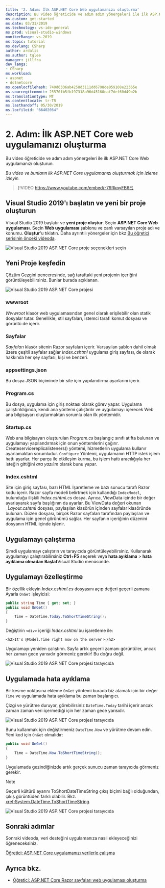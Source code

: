 ```yaml
---
title: '2. Adım: İlk ASP.NET Core Web uygulamanızı oluşturma'
description: Bu video öğreticide ve adım adım yönergeleri ile ilk ASP.NET Core Web uygulamanızı oluşturun.
ms.custom: get-started
ms.date: 03/31/2019
ms.technology: vs-ide-general
ms.prod: visual-studio-windows
monikerRange: vs-2019
ms.topic: tutorial
ms.devlang: CSharp
author: ardalis
ms.author: tglee
manager: jillfra
dev_langs:
- CSharp
ms.workload:
- aspnet
- dotnetcore
ms.openlocfilehash: 740d6336ab4258d3111dd6708de859108e22365e
ms.sourcegitcommit: 25570fb5fb197318a96d45160eaf7def60d49b2b
ms.translationtype: MT
ms.contentlocale: tr-TR
ms.lasthandoff: 05/30/2019
ms.locfileid: "66402064"
---
```

# <a name="step-2-create-your-first-aspnet-core-web-app"></a>2. Adım: İlk ASP.NET Core web uygulamanızı oluşturma

Bu video öğreticide ve adım adım yönergeleri ile ilk ASP.NET Core Web uygulamanızı oluşturun.

_Bu video ve bunların ilk ASP.NET Core uygulamanızı oluşturmak için izleme izleyin._

> [!VIDEO https://www.youtube.com/embed/-79RkpyFB6E]

## <a name="start-visual-studio-2019-and-create-a-new-project"></a>Visual Studio 2019'ı başlatın ve yeni bir proje oluşturun

Visual Studio 2019 başlatır ve **yeni proje oluştur**. Seçin **ASP.NET Core Web uygulaması**. Seçin **Web uygulaması** şablonu ve canlı varsayılan proje adı ve konumu. **Oluştur**'u tıklatın. Daha ayrıntılı yönergeler için bkz [Bu öğretici serisinin önceki videoda](tutorial-aspnet-core-ef-step-01.md).

![Visual Studio 2019 ASP.NET Core proje seçenekleri seçin](media/vs-2019/vs2019-choose-aspnetcore-project.png)

## <a name="explore-the-new-project"></a>Yeni Proje keşfedin

Çözüm Gezgini penceresinde, sağ taraftaki yeni projenin içeriğini görüntüleyebilirsiniz. Bunlar burada açıklanan.

![Visual Studio 2019 ASP.NET Core projesi](media/vs-2019/vs2019-solution-explorer.png)

### <a name="wwwroot"></a>wwwroot

*Wwwroot* klasör web uygulamasından genel olarak erişilebilir olan statik dosyalar tutar. Genellikle, stil sayfaları, istemci tarafı komut dosyası ve görüntü de içerir.

### <a name="pages"></a>Sayfalar

*Sayfaları* klasör sitenin Razor sayfaları içerir. Varsayılan şablon dahil olmak üzere çeşitli sayfalar sağlar *Index.cshtml* uygulama giriş sayfası, de olarak hakkında her şey sayfası, kişi ve benzeri.

### <a name="appsettingsjson"></a>appsettings.json

Bu dosya JSON biçiminde bir site için yapılandırma ayarlarını içerir.

### <a name="programcs"></a>Program.cs

Bu dosya, uygulama için giriş noktası olarak görev yapar. Uygulama çalıştırıldığında, kendi ana yöntemi çalıştırılır ve uygulamayı içerecek Web ana bilgisayarı oluşturmaktan sorumlu olan ilk yöntemidir.

### <a name="startupcs"></a>Startup.cs

Web ana bilgisayarı oluşturulan *Program.cs* başlangıç sınıfı atıfta bulunan ve uygulamayı yapılandırmak için onun yöntemlerini çağırır. Createservicereplicalisteners() yöntemi, hizmetlerin uygulama kullanır ayarlamaktan sorumludur. `Configure` Yöntemi, uygulamanın HTTP istek işlem hattı ayarlar. Her parça ile etkileşim kurma, bu işlem hattı aracılığıyla her isteğin gittiğini *ara yazılım* olarak bunu yapar.

### <a name="indexcshtml"></a>Index.cshtml

Site için giriş sayfası, bazı HTML İşaretleme ve bazı sunucu tarafı Razor kodu içerir. Razor sayfa modeli belirtmek için kullandığı `IndexModel`, bulunduğu ilişkili *Index.cshtml.cs* dosya. Ayrıca, ViewData içinde bir değer ayarlayarak sayfa başlığının da ayarlar. Bu ViewData değeri okunan  *\_Layout.cshtml* dosyası, paylaşılan klasörün içinden sayfalar klasöründe bulunan. Düzen dosyası, birçok Razor sayfaları tarafından paylaşılan ve uygulama için genel görünümü sağlar. Her sayfanın içeriğinin düzenini dosyanın HTML içinde işlenir.

## <a name="run-the-application"></a>Uygulamayı çalıştırma

Şimdi uygulamayı çalıştırın ve tarayıcıda görüntüleyebilirsiniz. Kullanarak uygulamayı çalıştırabilirsiniz **Ctrl**+**F5** seçerek veya **hata ayıklama** > **hata ayıklama olmadan Başlat**Visual Studio menüsünde.

## <a name="customize-the-application"></a>Uygulamayı özelleştirme

Bir özellik ekleyin *Index.cshtml.cs* dosyasını açıp değeri geçerli zamana Ayarla `OnGet` işleyicisi:

```csharp
public string Time { get; set; }
public void OnGet()
{
    Time = DateTime.Today.ToShortTimeString();
}
```

Değiştirin `<div>` içeriği *Index.cshtml* bu işaretleme ile:

```cshtml
<h2>It's @Model.Time right now on the server!</h2>
```

Uygulamayı yeniden çalıştırın. Sayfa artık geçerli zamanı görüntüler, ancak her zaman gece yarısıdır görmeniz gerekir! Bu doğru değil.

![Visual Studio 2019 ASP.NET Core projesi tarayıcıda](media/vs-2019/vs2019-app-in-browser.png)

## <a name="debug-the-application"></a>Uygulamada hata ayıklama

Bir kesme noktasına ekleme `OnGet` yöntemi burada biz atamak için bir değer `Time` ve uygulamada hata ayıklama bu zaman başlangıcı.

Çizgi ve yürütme duruyor, görebilirsiniz `DateTime.Today` tarihi içerir ancak zaman zaman veri içermediği için her zaman gece yarısıdır. 

![Visual Studio 2019 ASP.NET Core projesi tarayıcıda](media/vs-2019/vs2019-breakpoint.png)

Bunu kullanmak için değiştirmeniz `DateTime.Now` ve yürütme devam edin. Yeni kod için `OnGet` olmalıdır:

```csharp
public void OnGet()
{
    Time = DateTime.Now.ToShortTimeString();
}
```

Uygulamada gezindiğinizde artık gerçek sunucu zaman tarayıcıda görmeniz gerekir.

> [!NOTE]
> Geçerli kültürü ayarını ToShortDateTimeString çıkış biçimi bağlı olduğundan, çıkış görüntüden farklı olabilir. Bkz. <xref:System.DateTime.ToShortTimeString>.

![Visual Studio 2019 ASP.NET Core projesi tarayıcıda](media/vs-2019/vs2019-app-fixed-in-browser.png)

## <a name="next-steps"></a>Sonraki adımlar

Sonraki videoda, veri desteğini uygulamanıza nasıl ekleyeceğinizi öğreneceksiniz.

[Öğretici: ASP.NET Core uygulamanızı verilerle çalışma](tutorial-aspnet-core-ef-step-03.md)

## <a name="see-also"></a>Ayrıca bkz.

- [Öğretici: ASP.NET Core Razor sayfaları web uygulaması oluşturma](/aspnet/core/tutorials/razor-pages/?view=aspnetcore-2.1)
